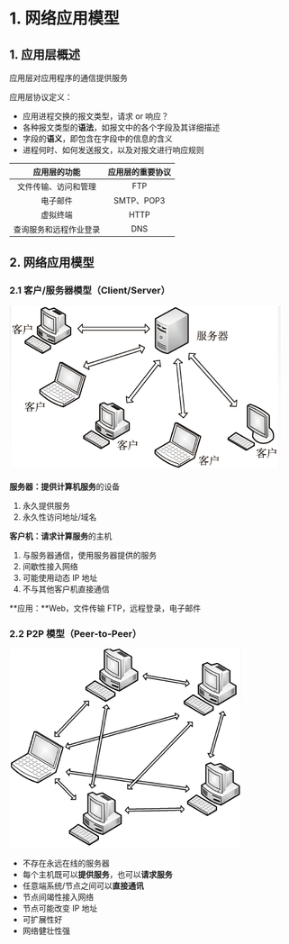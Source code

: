 # 1. 网络应用模型

## 1. 应用层概述

应用层对应用程序的通信提供服务

应用层协议定义：

* 应用进程交换的报文类型，请求 or 响应？
* 各种报文类型的**语法**，如报文中的各个字段及其详细描述
* 字段的**语义**，即包含在字段中的信息的含义
* 进程何时、如何发送报文，以及对报文进行响应规则

| 应用层的**功能** | 应用层的重要**协议** |
| :---: | :---: |
| 文件传输、访问和管理 | FTP |
| 电子邮件 | SMTP、POP3 |
| 虚拟终端 | HTTP |
| 查询服务和远程作业登录 | DNS |

## 2. 网络应用模型

### 2.1 客户/服务器模型（Client/Server）

![](../.gitbook/assets/image%20%28227%29.png)

**服务器：提供计算机服务**的设备

1. 永久提供服务
2. 永久性访问地址/域名

**客户机：请求计算服务**的主机

1. 与服务器通信，使用服务器提供的服务
2. 间歇性接入网络
3. 可能使用动态 IP 地址
4. 不与其他客户机直接通信

**应用：**Web，文件传输 FTP，远程登录，电子邮件

### 2.2 P2P 模型（Peer-to-Peer）

![](../.gitbook/assets/image%20%28202%29.png)

* 不存在永远在线的服务器
* 每个主机既可以**提供服务**，也可以**请求服务**
* 任意端系统/节点之间可以**直接通讯**
* 节点间竭性接入网络
* 节点可能改变 IP 地址
* 可扩展性好
* 网络健壮性强

